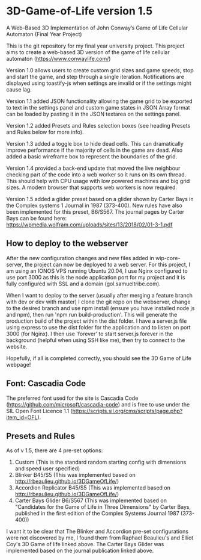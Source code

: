 # 3D-Game-of-Life version 1.5
A Web-Based 3D Implementation of John Conway’s Game of Life Cellular Automaton (Final Year Project)

This is the git repository for my final year university project. This project aims to create a web-based 3D version of the game of life cellular automaton (https://www.conwaylife.com/)

Version 1.0 allows users to create custom grid sizes and game speeds, stop and start the game, and step through a single iteration. Notifications are displayed using toastify-js when settings are invalid or if the settings might cause lag.

Version 1.1 added JSON functionality allowing the game grid to be exported to text in the settings panel and custom game states in JSON Array format can be loaded by pasting it in the JSON textarea on the settings panel.

Version 1.2 added Presets and Rules selection boxes (see heading Presets and Rules below for more info).

Version 1.3 added a toggle box to hide dead cells. This can dramatically improve performance if the majority of cells in the game are dead. Also added a basic wireframe box to represent the boundaries of the grid.

Version 1.4 provided a back-end update that moved the live neighbour checking part of the code into a web worker so it runs on its own thread. This should help with CPU usage with low powered machines and big grid sizes. A modern browser that supports web workers is now required.

Version 1.5 added a glider preset based on a glider shown by Carter Bays in the Complex systems 1 Journal in 1987 (373-400). New rules have also been implemented for this preset, B6/S567. The journal pages by Carter Bays can be found here: https://wpmedia.wolfram.com/uploads/sites/13/2018/02/01-3-1.pdf

## How to deploy to the webserver
After the new configuration changes and new files added in wip-core-server, the project can now be deployed to a web server. For this project, I am using an IONOS VPS running Ubuntu 20.04, I use Nginx configured to use port 3000 as this is the node application port for my project and it is fully configured with SSL and a domain (gol.samueltribe.com).

When I want to deploy to the server (usually after merging a feature branch with dev or dev with master) I clone the git repo on the webserver, change to the desired branch and use npm install (ensure you have installed node js and npm), then run 'npm run build-production'. This will generate the production build of the project within the dist folder. I have a server.js file using express to use the dist folder for the application and to listen on port 3000 (for Nginx). I then use 'forever' to start server.js forever in the background (helpful when using SSH like me), then try to connect to the website.

Hopefully, if all is completed correctly, you should see the 3D Game of Life webpage!

## Font: Cascadia Code
The preferred font used for the site is Cascadia Code (https://github.com/microsoft/cascadia-code) and is free to use under the SIL Open Font Licence 1.1 (https://scripts.sil.org/cms/scripts/page.php?item_id=OFL).

## Presets and Rules
As of v 1.5, there are 4 pre-set options:
1. Custom (This is the standard random starting config with dimensions and speed user specified)
2. Blinker B45/S5 (This was implemented based on http://rbeaulieu.github.io/3DGameOfLife/)
3. Accordion Replicator B45/S5 (This was implemented based on http://rbeaulieu.github.io/3DGameOfLife/)
4. Carter Bays Glider B6/S567 (This was implemented based on "Candidates for the Game of Life in Three Dimensions" by Carter Bays, published in the first edition of the Complex Systems Journal 1987 (373-400))

I want it to be clear that The Blinker and Accordion pre-set configurations were not discovered by me, I found them from Raphael Beaulieu's and Elliot Coy's 3D Game of life linked above. The Carter Bays Glider was implemented based on the journal publication linked above.
